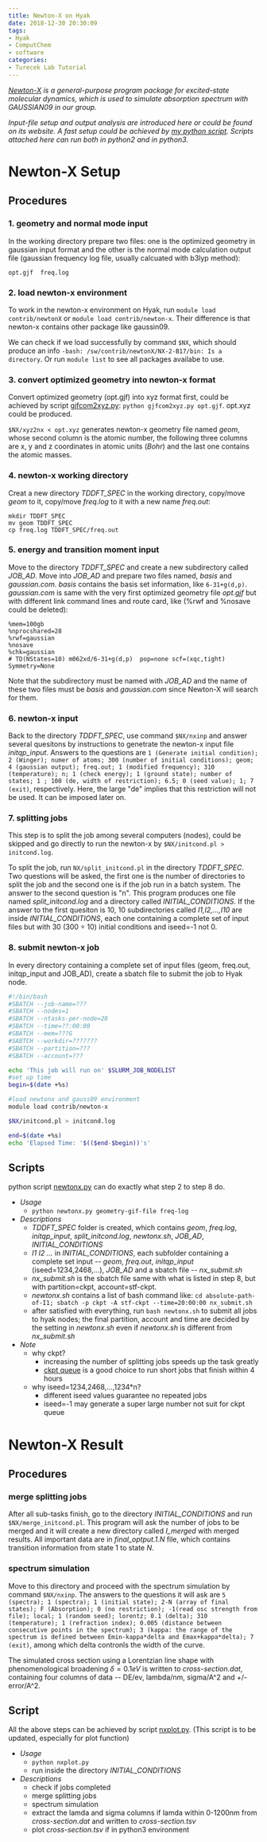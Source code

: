 ```yaml
---
title: Newton-X on Hyak
date: 2018-12-30 20:30:09
tags:
- Hyak
- ComputChem
- software
categories:
- Turecek Lab Tutorial
---
```


*[Newton-X](http://www.newtonx.org) is a general-purpose program package for excited-state molecular dynamics, which is used to simulate absorption spectrum with GAUSSIAN09 in our group.*

*Input-file setup and output analysis are introduced here or could be found on its website. A fast setup could be achieved by [my python script](#pscript). Scripts attached here can run both in python2 and in python3.*

# Newton-X Setup

## Procedures

### 1. geometry and normal mode input

In the working directory prepare two files: one is the optimized geometry in gaussian input format and the other is the normal mode calculation output file (gaussian frequency log file, usually calcuated with b3lyp method):

`opt.gjf  freq.log`

### 2. load newton-x environment

To work in the newton-x environment on Hyak, run `module load contrib/newtonX` or `module load contrib/newton-x`. Their difference is that newton-x contains other package like gaussin09. 

We can check if we load successfully by command `$NX`, which should produce an info `-bash: /sw/contrib/newtonX/NX-2-B17/bin: Is a directory`. Or run `module list` to see all packages availabe to use.

### 3. convert optimized geometry into newton-x format

Convert optimized geometry (opt.gjf) into xyz format first, could be achieved by script [gjfcom2xyz.py](https://raw.githubusercontent.com/yueliu96/scripts_for_lab/master/gjfcom2xyz.py): `python gjfcom2xyz.py opt.gjf`. opt.xyz could be produced.

`$NX/xyz2nx < opt.xyz` generates newton-x geometry file named *geom*, whose second column is the atomic number, the following three columns are x, y and z coordinates in atomic units (*Bohr*) and the last one contains the atomic masses.

### 4. newton-x working directory

Creat a new directory *TDDFT_SPEC* in the working directory, copy/move *geom* to it, copy/move *freq.log* to it with a new name *freq.out*: 

```
mkdir TDDFT_SPEC
mv geom TDDFT_SPEC
cp freq.log TDDFT_SPEC/freq.out
```

### 5. energy and transition moment input

Move to the directory *TDDFT_SPEC* and create a new subdirectory called *JOB_AD*. Move into *JOB_AD* and prepare two files named, *basis* and *gaussian$.$com*. 
*basis* contains the basis set information, like `6-31+g(d,p)`. *gaussian$.$com* is same with the very first optimized geometry file *opt.gjf* but with different link command lines and route card, like (%rwf and %nosave could be deleted):

```
%mem=100gb
%nprocshared=28
%rwf=gaussian
%nosave
%chk=gaussian
# TD(NStates=10) m062xd/6-31+g(d,p)  pop=none scf=(xqc,tight) Symmetry=None
```

Note that the subdirectory must be named with *JOB_AD* and the name of these two files must be *basis* and *gaussian$.$com* since Newton-X will search for them.

### 6. newton-x input

Back to the directory *TDDFT_SPEC*, use command `$NX/nxinp` and answer several quesitons by instructions to genetrate the newton-x input file *initqp_input*. Answers to the questions are `1 (Generate initial condition); 2 (Winger); numer of atoms; 300 (number of initial conditions); geom; 4 (gaussian output); freq.out; 1 (modified frequency); 310 (temperature); n; 1 (check energy); 1 (ground state); number of states; 1 ; 100 (de, width of restriction); 6.5; 0 (seed value); 1; 7 (exit)`, respectively. Here, the large "de" implies that this restriction will not be used. It can be imposed later on.

### 7. splitting jobs

This step is to split the job among several computers (nodes), could be skipped and go directly to run the newton-x by `$NX/initcond.pl > initcond.log`.

 To split the job, run `NX/split_initcond.pl` in the directory *TDDFT_SPEC*. Two questions will be asked, the first one is the number of directories to split the job and the second one is if the job run in a batch system. The answer to the second question is "n". This program produces one file named *split_initcond.log* and a directory called *INITIAL_CONDITIONS*. If the answer to the first quesiton is 10, 10 subdirectories called *I1,I2,...,I10* are inside *INITIAL_CONDITIONS*, each one containing a complete set of input files but with 30 (300 $\div$ 10) initial conditions and iseed=-1 not 0.

 ### 8. submit newton-x job

In every directory containing a complete set of input files  (geom, freq.out, initqp_input and JOB_AD), create a sbatch file to submit the job to Hyak node.

```bash
#!/bin/bash
#SBATCH --job-name=???
#SBATCH --nodes=1
#SBATCH --ntasks-per-node=28
#SBATCH --time=??:00:00
#SBATCH --mem=???G
#SABTCH --workdir=???????
#SBATCH --partition=???
#SBATCH --account=???

echo 'This job will run on' $SLURM_JOB_NODELIST
#set up time
begin=$(date +%s)

#load newtonx and gauss09 environment
module load contrib/newton-x

$NX/initcond.pl > initcond.log

end=$(date +%s)
echo 'Elapsed Time: '$(($end-$begin))'s'
```

## <jump id='pscript'>Scripts</jump>

  python script [newtonx.py](https://raw.githubusercontent.com/yueliu96/scripts_for_lab/master/newtonx.py) can do exactly what step 2 to step 8 do.

- *Usage*
  - `python newtonx.py geometry-gif-file freq-log`
- *Descriptions*
  - *TDDFT_SPEC* folder is created, which contains *geom*, *freq.log*, *initqp_input*, *split_initcond.log*, *newtonx$.$sh*, *JOB_AD*, *INITIAL_CONDITIONS*
  - *I1 I2 ...* in *INITIAL_CONDITIONS*, each subfolder containing a complete set input -- *geom*, *freq.out*, *initqp_input* (iseed=1234,2468,...), *JOB_AD* and a sbatch file -- *nx_submit.sh*
  - *nx_submit.sh* is the sbatch file same with what is listed in step 8, but with partition=ckpt, account=stf-ckpt.
  - *newtonx$.$sh* contains a list of bash command like: `cd absolute-path-of-I1; sbatch -p ckpt -A stf-ckpt --time=20:00:00 nx_submit.sh`
  - after satisfied with everything, run `bash newtonx.sh` to submit all jobs to hyak nodes; the final partition, account and time are decided by the setting in *newtonx$.$sh* even if *newtonx$.$sh* is different from *nx_submit.sh*
- *Note*
  - why ckpt?
    - increasing the number of splitting jobs speeds up the task greatly
    - [ckpt queue](https://wiki.cac.washington.edu/display/hyakusers/Mox_checkpoint) is a good choice to run short jobs that finish within 4 hours
  - why iseed=1234,2468,...,1234*n?
    - different iseed values guarantee no repeated jobs
    - iseed=-1 may generate a super large number not suit for ckpt queue
  
# Newton-X Result

## Procedures

### merge splitting jobs

After all sub-tasks finish, go to the directory *INITIAL_CONDITIONS* and run `$NX/merge_initcond.pl`. This program will ask the number of jobs to be merged and it will create a new directory called *I_merged* with merged results. All important data are in *final_optput.1.N* file, which contains transition information from state 1 to state *N*. 

### spectrum simulation

Move to this directory and proceed with the spectrum simulation by command `$NX/nxinp`. The answers to the questions it will ask are `5 (spectra); 1 (spectra); 1 (initial state); 2-N (array of final states); F (Absorption); 0 (no restriction); -1(read osc strength from file); local; 1 (random seed); lorentz; 0.1 (delta); 310 (temperature); 1 (refraction index); 0.005 (distance between consecutive points in the spectrum); 3 (kappa: the range of the spectrum is defined between Emin-kappa*delta and Emax+kappa*delta); 7 (exit)`, among which delta contronls the width of the curve.

The simulated cross section using a Lorentzian line shape with phenomenological broadening $\delta=0.1eV$ is written to *cross-section.dat*, containing four columns of data -- DE/ev, lambda/nm, sigma/A^2 and +/-error/A^2.

## <jump id='pscript'>Script</jump>

All the above steps can be achieved by script [nxplot.py](https://raw.githubusercontent.com/yueliu96/scripts_for_lab/master/nxplot.py). (This script is to be updated, especially for plot function)

- *Usage*
  - `python nxplot.py`
  -  run inside the directory *INITIAL_CONDITIONS*
- *Descriptions*
  - check if jobs completed
  - merge splitting jobs
  - spectrum simulation
  - extract the lamda and sigma columns if lamda within 0-1200nm from *cross-section.dat* and written to *cross-section.tsv*
  - plot *cross-section.tsv* if in python3 environment

